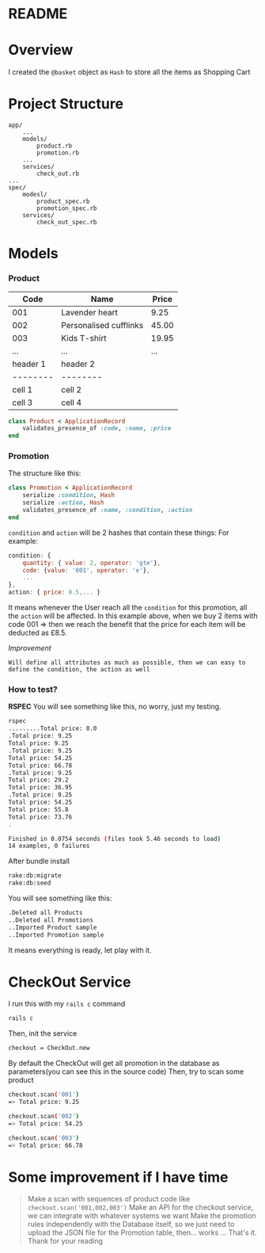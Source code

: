 # README

# Overview
I created the `@basket` object as `Hash` to store all the items as Shopping Cart

# Project Structure
```
app/
    ...
    models/
        product.rb
        promotion.rb
    ...
    services/
        check_out.rb
...
spec/
    modesl/
        product_spec.rb
        promotion_spec.rb
    services/
        check_out_spec.rb
```

# Models

### Product

| Code | Name | Price |
| ------ | --------- |------|
| 001 | Lavender heart| 9.25|
| 002 | Personalised cufflinks| 45.00|
| 003 | Kids T-shirt |19.95|
| ... | ...|...|
| header 1 | header 2 |
| -------- | -------- |
| cell 1   | cell 2   |
| cell 3   | cell 4   |

```ruby
class Product < ApplicationRecord
    validates_presence_of :code, :name, :price
end
```

### Promotion
The structure like this:
```ruby
class Promotion < ApplicationRecord
	serialize :condition, Hash
	serialize :action, Hash
	validates_presence_of :name, :condition, :action
end
```
`condition` and `action` will be 2 hashes that contain these things:
For example:
```javascript
condition: { 
    quantity: { value: 2, operator: 'gte'}, 
	code: {value: '001', operator: 'e'},
	...
}, 
action: { price: 8.5,... }
```

It means whenever the User reach all the `condition` for this promotion, all the `action` will be affected.
In this example above, when we buy 2 items with code 001 => then we reach the benefit that the price for each item will be deducted as £8.5.

*Improvement*
```
Will define all attributes as much as possible, then we can easy to define the condition, the action as well
```
### How to test?

**RSPEC**
You will see something like this, no worry, just my testing.
```sh
rspec
.........Total price: 0.0
.Total price: 9.25
Total price: 9.25
.Total price: 9.25
Total price: 54.25
Total price: 66.78
.Total price: 9.25
Total price: 29.2
Total price: 36.95
.Total price: 9.25
Total price: 54.25
Total price: 55.8
Total price: 73.76
.

Finished in 0.0754 seconds (files took 5.46 seconds to load)
14 examples, 0 failures
```
After bundle install
```sh
rake:db:migrate
rake:db:seed
```
You will see something like this:
```sh
.Deleted all Products
..Deleted all Promotions
..Imported Product sample
..Imported Promotion sample
```
It means everything is ready, let play with it.

# CheckOut Service
I run this with my `rails c` command
```sh
rails c
```
Then, init the service
```sh
checkout = CheckOut.new
```
By default the CheckOut will get all promotion in the database as parameters(you can see this in the source code)
Then, try to scan some product
```sh
checkout.scan('001')
=> Total price: 9.25
```
```sh
checkout.scan('002')
=> Total price: 54.25
```
```sh
checkout.scan('003')
=> Total price: 66.78
```

# Some improvement    if I have time
> Make a scan with sequences of product code like `checkout.scan('001,002,003')`
> Make an API for the checkout service, we can integrate with whatever systems we want
> Make the promotion rules independently with the Database itself, so we just need to upload the JSON file for the Promotion table, then... works
...
That's it.
Thank for your reading



